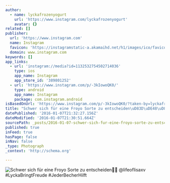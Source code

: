 ```yaml
---
author:
  - name: lyckafrozenyogurt
    url: 'https://www.instagram.com/lyckafrozenyogurt'
    avatar: {}
related: []
publisher:
  url: 'https://www.instagram.com'
  name: Instagram
  favicon: 'https://instagramstatic-a.akamaihd.net/h1/images/ico/favicon.ico/7cdab0872b15.ico'
  domain: www.instagram.com
keywords: []
app_links:
  - url: 'instagram://media?id=1132532754502714036'
    type: ios
    app_name: Instagram
    app_store_id: '389801252'
  - url: 'https://www.instagram.com/p/-3kIowoQK0/'
    type: android
    app_name: Instagram
    package: com.instagram.android
isBasedOnUrl: 'https://www.instagram.com/p/-3kIowoQK0/?taken-by=lyckafrozenyogurt'
title: "Schwer sich für eine Froyo Sorte zu entscheiden\uD83D\uDE48\uD83C\uDF66 @lifeoflisaxv #LyckaBringtFreude #JederBecherHilft"
datePublished: '2016-01-07T21:32:27.156Z'
dateModified: '2016-01-07T21:30:51.664Z'
sourcePath: _posts/2016-01-07-schwer-sich-fur-eine-froyo-sorte-zu-entscheiden-lifeofl.md
published: true
inFeed: true
hasPage: false
inNav: false
_type: Photograph
_context: 'http://schema.org'

---
```

![Schwer sich für eine Froyo Sorte zu entscheiden &commat;lifeoflisaxv &num;LyckaBringtFreude &num;JederBecherHilft](https://scontent.cdninstagram.com/hphotos-xpf1/t51.2885-15/e35/12301254_647577108717151_1798203888_n.jpg)